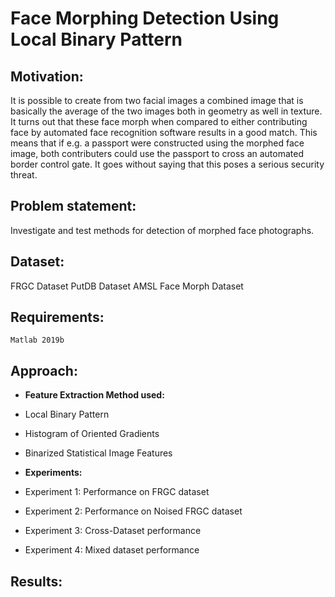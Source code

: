 # Face Morphing Detection Using Local Binary Pattern
 
## Motivation: 
It is possible to create from two facial images a combined image that is basically the average of the two images both in geometry as well in texture. It turns out that these face morph when compared to either contributing face by automated face recognition software results in a good match. This means that if e.g. a passport were constructed using the morphed face image, both contributers could use the passport to cross an automated border control gate. It goes without saying that this poses a serious security threat.

## Problem statement: 
Investigate and test methods for detection of morphed face photographs.

## Dataset: 
FRGC Dataset
PutDB Dataset
AMSL Face Morph Dataset

## Requirements:
`Matlab 2019b`

## Approach:

- **Feature Extraction Method used:**
 - Local Binary Pattern
 - Histogram of Oriented Gradients
 - Binarized Statistical Image Features
 
 - **Experiments:**
  - Experiment 1: Performance on FRGC dataset
  - Experiment 2: Performance on Noised FRGC dataset
  - Experiment 3: Cross-Dataset performance
  - Experiment 4: Mixed dataset performance
  
  ## Results:

